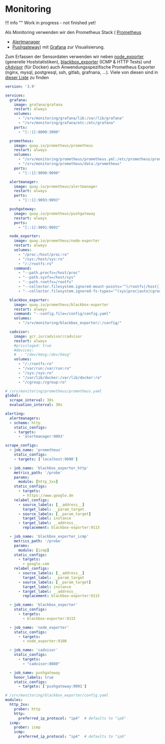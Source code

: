 # Monitoring

!!! info ""
    Work in progress - not finished yet!

Als Monitoring verwenden wir den Prometheus Stack (
  [Prometheus](https://github.com/prometheus/prometheus)
  + [Alertmanager](https://github.com/prometheus/alertmanager) 
  + [Pushgateway](https://github.com/prometheus/pushgateway)) mit 
  [Grafana](https://grafana.com/) zur Visualisierung.

Zum Erfassen der Sensordaten verwenden wir neben 
[node_exporter](https://github.com/prometheus/node_exporter) (generelle Hoststatistiken), 
[blackbox_exporter](https://github.com/prometheus/blackbox_exporter) (ICMP & HTTP Tests) und
[cAdvisor](https://github.com/google/cadvisor) (für Docker) 
auch Anwendungsspezifische Prometheus Exporter (nginx, mysql, postgresql, ssh, gitlab, grafnana, ...).
Viele von diesen sind in 
[dieser Liste](https://prometheus.io/docs/instrumenting/exporters/#software-exposing-prometheus-metrics) zu finden

```yaml
version: '3.9'

services:
  grafana:
    image: grafana/grafana
    restart: always
    volumes:
      - "/srv/monitoring/grafana/lib:/var/lib/grafana"
      - "/srv/monitoring/grafana/etc:/etc/grafana"
    ports:
      - "[::1]:8000:3000"

  prometheus:
    image: quay.io/prometheus/prometheus
    restart: always
    volumes:
      - "/srv/monitoring/prometheus/prometheus.yml:/etc/prometheus/prometheus.yml"
      - "/srv/monitoring/prometheus/data:/prometheus"
    ports:
      - "[::1]:9090:9090"

  alertmanager:
    image: quay.io/prometheus/alertmanager
    restart: always
    ports:
      - "[::1]:9093:9093"

  pushgateway:
    image: quay.io/prometheus/pushgateway
    restart: always
    ports:
      - "[::1]:9091:9091"

  node_exporter:
    image: quay.io/prometheus/node-exporter
    restart: always
    volumes:
      - "/proc:/host/proc:ro"
      - "/sys:/host/sys:ro"
      - "/:/rootfs:ro"
    command:
      - "--path.procfs=/host/proc"
      - "--path.sysfs=/host/sys"
      - "--path.rootfs=/rootfs"
      - "--collector.filesystem.ignored-mount-points='^(/rootfs|/host|)/(sys|proc|dev|host|etc)($$|/)'"
      - "--collector.filesystem.ignored-fs-types='^(sys|proc|auto|cgroup|devpts|ns|au|fuse\.lxc|mqueue)(fs|)$$'"

  blackbox_exporter:
    image: quay.io/prometheus/blackbox-exporter
    restart: always
    command: "--config.file=/config/config.yaml"
    volumes:
      - "/srv/monitoring/blackbox_exporter/:/config/"

  cadvisor:
    image: gcr.io/cadvisor/cadvisor
    restart: always
    #privileged: true
    #devices:
    #  - "/dev/kmsg:/dev/kmsg"
    volumes:
      - "/:/rootfs:ro"
      - "/var/run:/var/run:ro"
      - "/sys:/sys:ro"
      - "/var/lib/docker:/var/lib/docker:ro"
      - "/cgroup:/cgroup:ro"
```

```yaml
# /srv/monitoring/prometheus/prometheus.yaml
global:
  scrape_interval: 30s
  evaluation_interval: 30s

alerting:
  alertmanagers:
  - scheme: http
    static_configs:
    - targets: 
      - 'alertmanager:9093'

scrape_configs:
  - job_name: 'prometheus'
    static_configs:
    - targets: ['localhost:9090']

  - job_name: 'blackbox_exporter_http'
    metrics_path: '/probe'
    params: 
      module: [http_2xx]
    static_configs:
      - targets:
        - https://www.google.de
    relabel_configs:
      - source_labels: [__address__]
        target_label: __param_target
      - source_labels: [__param_target]
        target_label: instance
      - target_label: __address__
        replacement: blackbox-exporter:9115

  - job_name: 'blackbox_exporter_icmp'
    metrics_path: '/probe'
    params: 
      module: [icmp]
    static_configs:
      - targets:
        - google.com
    relabel_configs:
      - source_labels: [__address__]
        target_label: __param_target
      - source_labels: [__param_target]
        target_label: instance
      - target_label: __address__
        replacement: blackbox-exporter:9115

  - job_name: 'blackbox_exporter'
    static_configs:
      - targets:
        - blackbox-exporter:9115

  - job_name: 'node_exporter'
    static_configs:
      - targets:
        - node_exporter:9100

  - job_name: 'cadvisor'
    static_configs:
      - targets:
        - "cadvisor:8080"

  - job_name: pushgateway
    honor_labels: true
    static_configs:
      - targets: ['pushgateway:9091']
```

```yaml
# /srv/monitoring/blackbox_exporter/config.yaml
modules:
  http_2xx:
    prober: http
    http:
      preferred_ip_protocol: "ip4"  # defaults to "ip6"
  icmp:
    prober: icmp
    icmp:
      preferred_ip_protocol: "ip4"  # defaults to "ip6"
```
